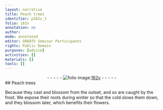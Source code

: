 ```yaml
---
layout: narrative
title: Peach trees
identifier: p162v_1
folio: 162v
annotation: no
author:
mode: annotated
editor: GR8975 Seminar Participants
rights: Public Domain
purposes: [advice]
activities: []
materials: []
tools: []
---
```


 <div class="folio" align="center">- - - - - <a href="http://gallica.bnf.fr/ark:/12148/btv1b10500001g/f330.item" target="_blank"><img src="https://cu-mkp.github.io/GR8975-edition/assets/photo-icon.png" alt="folio image: " style="display:inline-block; margin-bottom:-3px;"/>162v</a> - - - - - </div> 
## Peach trees

 
Because they cast and blossom from the outset, and so are caught by the frost. We expose their roots during winter so that the cold slows them down, and they blossom later, which benefits their flowers.
 